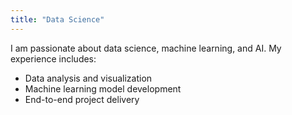```yaml
---
title: "Data Science"
---
```


I am passionate about data science, machine learning, and AI. My experience includes:

- Data analysis and visualization
- Machine learning model development
- End-to-end project delivery
